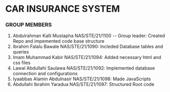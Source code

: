 # CAR INSURANCE SYSTEM



### GROUP MEMBERS
1. Abdulrahman Kalli Mustapha NAS/STE/21/1100 -- Group leader: Created Repo and impemented code base structure
2. Ibrahim Falalu Bawale NAS/STE/21/1090: Incleded Database tables and queries
3. Imam Muhammad Kabir NAS/STE/21/1094: Added necessary html and css files
4. Lawal Abdullahi Saulawa NAS/STE/21/1092: Implemented database connection and configurations
5. Iyaabbas Alamin Abdulnasir NAS/STE/21/1098: Made JavaScripts
6. Abdullahi Ibrahim Yaradua NAS/STE/21/1097:  Structured Root code
